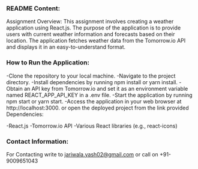 ### README Content:

Assignment Overview: This assignment involves creating a weather application using React.js. The purpose of the application is to provide users with current weather information and forecasts based on their location. The application fetches weather data from the Tomorrow.io API and displays it in an easy-to-understand format.

### How to Run the Application:

-Clone the repository to your local machine. -Navigate to the project directory. -Install dependencies by running npm install or yarn install. -Obtain an API key from Tomorrow.io and set it as an environment variable named REACT_APP_API_KEY in a .env file. -Start the application by running npm start or yarn start. -Access the application in your web browser at http://localhost:3000.
or
open the deployed project from the link provided
Dependencies:

-React.js -Tomorrow.io API -Various React libraries (e.g., react-icons)

### Contact Information: 

For Contacting write to jariwala.yash02@gmail.com or call on +91-9009651043

